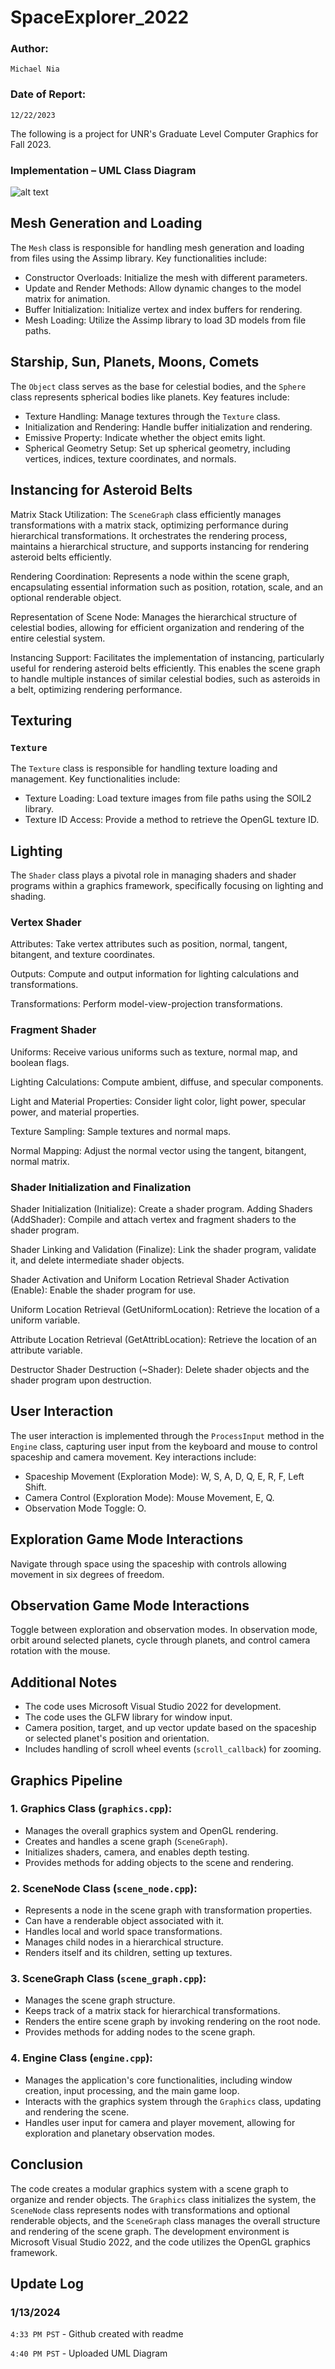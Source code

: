 # SpaceExplorer_2022
### Author: ### 
` Michael Nia `
### Date of Report: ###
` 12/22/2023 `

The following is a project for UNR's Graduate Level Computer Graphics for Fall 2023.

### Implementation – UML Class Diagram ###
![alt text](https://github.com/MichaelRNia/Solar-System-Simulation/blob/main/UML-1.png?raw=true)

## Mesh Generation and Loading
The `Mesh` class is responsible for handling mesh generation and loading from files using the Assimp library. Key functionalities include:

- Constructor Overloads: Initialize the mesh with different parameters.
- Update and Render Methods: Allow dynamic changes to the model matrix for animation.
- Buffer Initialization: Initialize vertex and index buffers for rendering.
- Mesh Loading: Utilize the Assimp library to load 3D models from file paths.

## Starship, Sun, Planets, Moons, Comets
The `Object` class serves as the base for celestial bodies, and the `Sphere` class represents spherical bodies like planets. Key features include:

- Texture Handling: Manage textures through the `Texture` class.
- Initialization and Rendering: Handle buffer initialization and rendering.
- Emissive Property: Indicate whether the object emits light.
- Spherical Geometry Setup: Set up spherical geometry, including vertices, indices, texture coordinates, and normals.

## Instancing for Asteroid Belts
Matrix Stack Utilization: The `SceneGraph` class efficiently manages transformations with a matrix stack, optimizing performance during hierarchical transformations. It orchestrates the rendering process, maintains a hierarchical structure, and supports instancing for rendering asteroid belts efficiently.

Rendering Coordination: Represents a node within the scene graph, encapsulating essential information such as position, rotation, scale, and an optional renderable object.

Representation of Scene Node: Manages the hierarchical structure of celestial bodies, allowing for efficient organization and rendering of the entire celestial system.

Instancing Support: Facilitates the implementation of instancing, particularly useful for rendering asteroid belts efficiently. This enables the scene graph to handle multiple instances of similar celestial bodies, such as asteroids in a belt, optimizing rendering performance.

## Texturing
### `Texture`
The `Texture` class is responsible for handling texture loading and management. Key functionalities include:

- Texture Loading: Load texture images from file paths using the SOIL2 library.
- Texture ID Access: Provide a method to retrieve the OpenGL texture ID.

## Lighting
The `Shader` class plays a pivotal role in managing shaders and shader programs within a graphics framework, specifically focusing on lighting and shading.

### Vertex Shader
Attributes: Take vertex attributes such as position, normal, tangent, bitangent, and texture coordinates.

Outputs: Compute and output information for lighting calculations and transformations.

Transformations: Perform model-view-projection transformations.

### Fragment Shader
Uniforms: Receive various uniforms such as texture, normal map, and boolean flags.

Lighting Calculations: Compute ambient, diffuse, and specular components.

Light and Material Properties: Consider light color, light power, specular power, and material properties.

Texture Sampling: Sample textures and normal maps.

Normal Mapping: Adjust the normal vector using the tangent, bitangent, normal matrix.

### Shader Initialization and Finalization
Shader Initialization (Initialize): Create a shader program.
Adding Shaders (AddShader): Compile and attach vertex and fragment shaders to the shader program.

Shader Linking and Validation (Finalize): Link the shader program, validate it, and delete intermediate shader objects.

Shader Activation and Uniform Location Retrieval
Shader Activation (Enable): Enable the shader program for use.

Uniform Location Retrieval (GetUniformLocation): Retrieve the location of a uniform variable.

Attribute Location Retrieval (GetAttribLocation): Retrieve the location of an attribute variable.

Destructor Shader Destruction (~Shader): Delete shader objects and the shader program upon destruction.

## User Interaction
The user interaction is implemented through the `ProcessInput` method in the `Engine` class, capturing user input from the keyboard and mouse to control spaceship and camera movement. Key interactions include:

- Spaceship Movement (Exploration Mode): W, S, A, D, Q, E, R, F, Left Shift.
- Camera Control (Exploration Mode): Mouse Movement, E, Q.
- Observation Mode Toggle: O.

## Exploration Game Mode Interactions
Navigate through space using the spaceship with controls allowing movement in six degrees of freedom.

## Observation Game Mode Interactions
Toggle between exploration and observation modes. In observation mode, orbit around selected planets, cycle through planets, and control camera rotation with the mouse.

## Additional Notes
- The code uses Microsoft Visual Studio 2022 for development.
- The code uses the GLFW library for window input.
- Camera position, target, and up vector update based on the spaceship or selected planet's position and orientation.
- Includes handling of scroll wheel events (`scroll_callback`) for zooming.

## Graphics Pipeline
### 1. Graphics Class (`graphics.cpp`):
- Manages the overall graphics system and OpenGL rendering.
- Creates and handles a scene graph (`SceneGraph`).
- Initializes shaders, camera, and enables depth testing.
- Provides methods for adding objects to the scene and rendering.

### 2. SceneNode Class (`scene_node.cpp`):
- Represents a node in the scene graph with transformation properties.
- Can have a renderable object associated with it.
- Handles local and world space transformations.
- Manages child nodes in a hierarchical structure.
- Renders itself and its children, setting up textures.

### 3. SceneGraph Class (`scene_graph.cpp`):
- Manages the scene graph structure.
- Keeps track of a matrix stack for hierarchical transformations.
- Renders the entire scene graph by invoking rendering on the root node.
- Provides methods for adding nodes to the scene graph.

### 4. Engine Class (`engine.cpp`):
- Manages the application's core functionalities, including window creation, input processing, and the main game loop.
- Interacts with the graphics system through the `Graphics` class, updating and rendering the scene.
- Handles user input for camera and player movement, allowing for exploration and planetary observation modes.

## Conclusion
The code creates a modular graphics system with a scene graph to organize and render objects. The `Graphics` class initializes the system, the `SceneNode` class represents nodes with transformations and optional renderable objects, and the `SceneGraph` class manages the overall structure and rendering of the scene graph. The development environment is Microsoft Visual Studio 2022, and the code utilizes the OpenGL graphics framework.

## Update Log ##
### 1/13/2024 ###
`4:33 PM PST` - Github created with readme

`4:40 PM PST` - Uploaded UML Diagram
